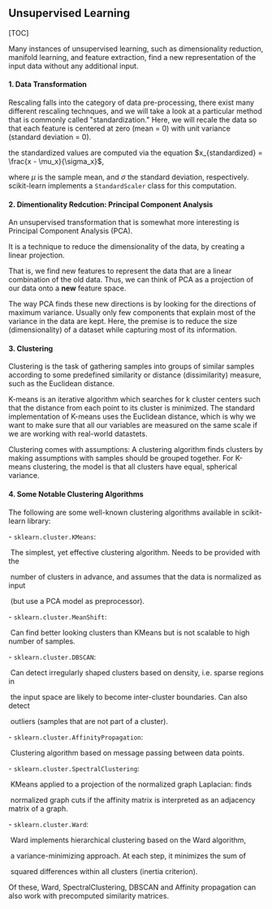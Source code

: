 ## **Unsupervised Learning**

[TOC]

Many instances of unsupervised learning, such as dimensionality reduction, manifold learning, and feature extraction, find a new representation of the input data without any additional input.

#### **1. Data Transformation**

Rescaling falls into the category of data pre-processing, there exist many different rescaling technques, and we will take a look at a particular method that is commonly called "standardization." Here, we will recale the data so that each feature is centered at zero (mean = 0) with unit variance (standard deviation = 0).

the standardized values are computed via the equation $x_{standardized} = \frac{x - \mu_x}{\sigma_x}$,

where $\mu$ is the sample mean, and $\sigma$ the standard deviation, respectively. scikit-learn implements a `StandardScaler` class for this computation. 

#### **2. Dimentionality Redcution: Principal Component Analysis**

An unsupervised transformation that is somewhat more interesting is Principal Component Analysis (PCA).

It is a technique to reduce the dimensionality of the data, by creating a linear projection.

That is, we find new features to represent the data that are a linear combination of the old data. Thus, we can think of PCA as a projection of our data onto a **new** feature space.

The way PCA finds these new directions is by looking for the directions of maximum variance. Usually only few components that explain most of the variance in the data are kept. Here, the premise is to reduce the size (dimensionality) of a dataset while capturing most of its information. 

#### **3. Clustering**

Clustering is the task of gathering samples into groups of similar samples according to some predefined similarity or distance (dissimilarity) measure, such as the Euclidean distance.

K-means is an iterative algorithm which searches for k cluster centers such that the distance from each point to its cluster is minimized. The standard implementation of K-means uses the Euclidean distance, which is why we want to make sure that all our variables are measured on the same scale if we are working with real-world datastets.

Clustering comes with assumptions: A clustering algorithm finds clusters by making assumptions with samples should be grouped together. For K-means clustering, the model is that all clusters have equal, spherical variance.

#### **4. Some Notable Clustering Algorithms**

The following are some well-known clustering algorithms available in scikit-learn library:

\- `sklearn.cluster.KMeans`: <br/>

​    The simplest, yet effective clustering algorithm. Needs to be provided with the

​    number of clusters in advance, and assumes that the data is normalized as input

​    (but use a PCA model as preprocessor).

\- `sklearn.cluster.MeanShift`: <br/>

​    Can find better looking clusters than KMeans but is not scalable to high number of samples.

\- `sklearn.cluster.DBSCAN`: <br/>

​    Can detect irregularly shaped clusters based on density, i.e. sparse regions in

​    the input space are likely to become inter-cluster boundaries. Can also detect

​    outliers (samples that are not part of a cluster).

\- `sklearn.cluster.AffinityPropagation`: <br/>

​    Clustering algorithm based on message passing between data points.

\- `sklearn.cluster.SpectralClustering`: <br/>

​    KMeans applied to a projection of the normalized graph Laplacian: finds

​    normalized graph cuts if the affinity matrix is interpreted as an adjacency matrix of a graph.

\- `sklearn.cluster.Ward`: <br/>

​    Ward implements hierarchical clustering based on the Ward algorithm,

​    a variance-minimizing approach. At each step, it minimizes the sum of

​    squared differences within all clusters (inertia criterion).

Of these, Ward, SpectralClustering, DBSCAN and Affinity propagation can also work with precomputed similarity matrices.